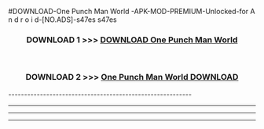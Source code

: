 #DOWNLOAD-One Punch Man World -APK-MOD-PREMIUM-Unlocked-for A n d r o i d-[NO.ADS]-s47es s47es 



<div align="center">

<h3>DOWNLOAD 1 >>> <a href="https://getmod2.web.app/?judul=One Punch Man World ">DOWNLOAD One Punch Man World </a></h3><br>

<h3>DOWNLOAD 2 >>> <a href="https://getmod2.web.app/?judul=One Punch Man World ">One Punch Man World  DOWNLOAD </a></h3>

</div>
----------------------------------------------------------

----------------------------------------------------------

----------------------------------------------------------

----------------------------------------------------------




